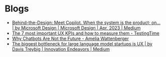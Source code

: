 # Blogs

- [Behind-the-Design: Meet Copilot. When the system is the product; on… | by Microsoft Design | Microsoft Design | Apr, 2023 | Medium](https://medium.com/microsoft-design/behind-the-design-meet-copilot-2c68182a0e70)
- [The 7 most important UX KPIs and how to measure them - TestingTime](https://www.testingtime.com/en/blog/important-ux-kpis/)
- [Why Chatbots Are Not the Future - Amelia Wattenberger](https://wattenberger.com/thoughts/boo-chatbots)
- [The biggest bottleneck for large language model startups is UX | by Davis Treybig | Innovation Endeavors | Medium](https://medium.com/innovationendeavors/the-biggest-bottleneck-for-large-language-model-startups-is-ux-ef4500e4e786)
